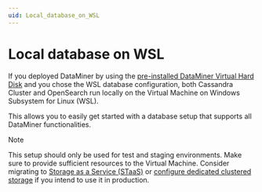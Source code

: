 ```yaml
---
uid: Local_database_on_WSL
---
```


# Local database on WSL

If you deployed DataMiner by using the [pre-installed DataMiner Virtual Hard Disk](xref:Using_a_pre_installed_DataMiner_VHDX) and you chose the WSL database configuration, both Cassandra Cluster and OpenSearch run locally on the Virtual Machine on Windows Subsystem for Linux (WSL).

This allows you to easily get started with a database setup that supports all DataMiner functionalities.

> [!NOTE]
> This setup should only be used for test and staging environments. Make sure to provide sufficient resources to the Virtual Machine. Consider migrating to [Storage as a Service (STaaS)](xref:STaaS) or [configure dedicated clustered storage](xref:Configuring_dedicated_clustered_storage) if you intend to use it in production.
